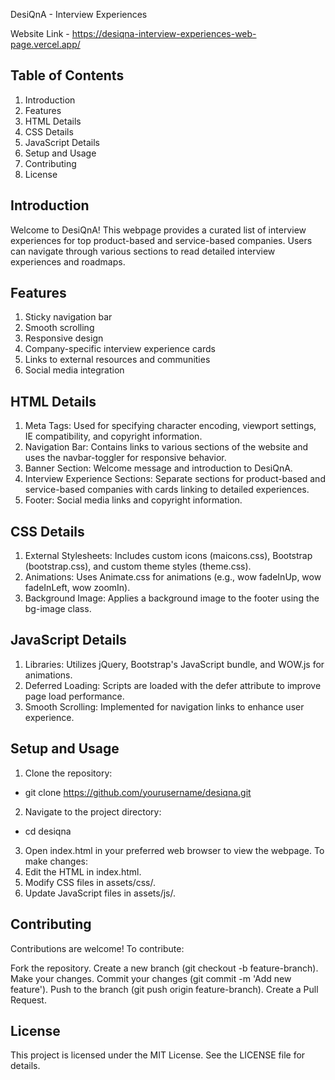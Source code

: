 DesiQnA - Interview Experiences

Website Link - https://desiqna-interview-experiences-web-page.vercel.app/

Table of Contents
-----------------
1) Introduction
2) Features
3) HTML Details
4) CSS Details
5) JavaScript Details
6) Setup and Usage
7) Contributing
8) License

Introduction
------------
Welcome to DesiQnA! This webpage provides a curated list of interview experiences for top product-based and service-based companies. Users can navigate through various sections to read detailed interview experiences and roadmaps.

Features
--------
1) Sticky navigation bar
2) Smooth scrolling
3) Responsive design
4) Company-specific interview experience cards
5) Links to external resources and communities
6) Social media integration


HTML Details
------------
1) Meta Tags: Used for specifying character encoding, viewport settings, IE compatibility, and copyright information.
2) Navigation Bar: Contains links to various sections of the website and uses the navbar-toggler for responsive behavior.
3) Banner Section: Welcome message and introduction to DesiQnA.
4) Interview Experience Sections: Separate sections for product-based and service-based companies with cards linking to detailed experiences.
5) Footer: Social media links and copyright information.

CSS Details
------------
1) External Stylesheets: Includes custom icons (maicons.css), Bootstrap (bootstrap.css), and custom theme styles (theme.css).
2) Animations: Uses Animate.css for animations (e.g., wow fadeInUp, wow fadeInLeft, wow zoomIn).
3) Background Image: Applies a background image to the footer using the bg-image class.

JavaScript Details
------------------
1) Libraries: Utilizes jQuery, Bootstrap's JavaScript bundle, and WOW.js for animations.
2) Deferred Loading: Scripts are loaded with the defer attribute to improve page load performance.
3) Smooth Scrolling: Implemented for navigation links to enhance user experience.

Setup and Usage
----------------
1) Clone the repository:
- git clone https://github.com/yourusername/desiqna.git
2) Navigate to the project directory:
 - cd desiqna
3) Open index.html in your preferred web browser to view the webpage.
To make changes:
4) Edit the HTML in index.html.
5) Modify CSS files in assets/css/.
6) Update JavaScript files in assets/js/.

Contributing
------------
Contributions are welcome! To contribute:

Fork the repository.
Create a new branch (git checkout -b feature-branch).
Make your changes.
Commit your changes (git commit -m 'Add new feature').
Push to the branch (git push origin feature-branch).
Create a Pull Request.

License
-------
This project is licensed under the MIT License. See the LICENSE file for details.
